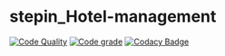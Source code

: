 # stepin_Hotel-management

[![Code Quality](https://www.code-inspector.com/project/27642/score/svg)](https://www.code-inspector.com)
[![Code grade](https://www.code-inspector.com/project/27642/status/svg)](https://www.code-inspector.com)
[![Codacy Badge](https://app.codacy.com/project/badge/Grade/27e2bb009be444c88d3e5fc04ccd82d0)](https://www.codacy.com/gh/soumya1349/stepin_Hotel-management/dashboard?utm_source=github.com&amp;utm_medium=referral&amp;utm_content=soumya1349/stepin_Hotel-management&amp;utm_campaign=Badge_Grade)
